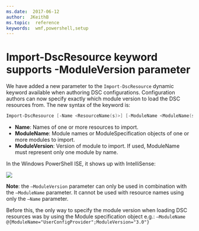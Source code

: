 ```yaml
---
ms.date:  2017-06-12
author:  JKeithB
ms.topic:  reference
keywords:  wmf,powershell,setup
---
```


# Import-DscResource keyword supports -ModuleVersion parameter

We have added a new parameter to the `Import-DscResource` dynamic keyword available when authoring DSC configurations. Configuration authors can now specify exactly which module version to 
load the DSC resources from. The new syntax of the keyword is:

```powershell
Import-DscResource [-Name <ResourceName(s)>] [-ModuleName <ModuleName(s)>] [-ModuleVersion <ModuleVersion>]
```

* **Name**: Names of one or more resources to import.
* **ModuleName**: Module names or ModuleSpecification objects of one or more modules to import.
* **ModuleVersion**: Version of module to import. If used, ModuleName must represent only one module by name. 

In the Windows PowerShell ISE, it shows up with IntelliSense:

![](../images/Import-DscResource-Modversion.jpg)

**Note**: the `–ModuleVersion` parameter can only be used in combination with the `–ModuleName` parameter. It cannot be used with resource names using only the `–Name` parameter.

Before this, the only way to specify the module version when loading DSC resources was by using the Module specification object e.g.: `–ModuleName @{ModuleName="UserConfigProvider";ModuleVersion="3.0"}`

